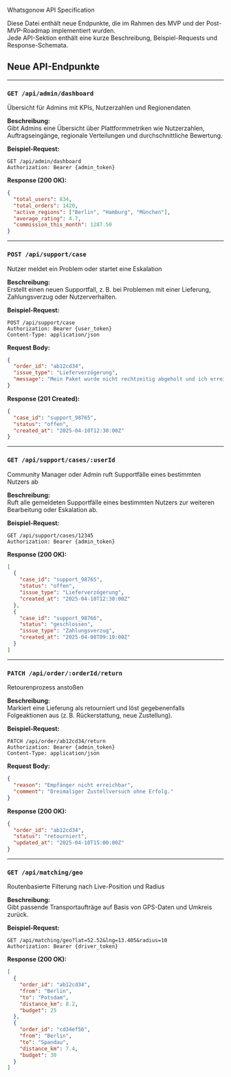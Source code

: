 
Whatsgonow API Specification

Diese Datei enthält neue Endpunkte, die im Rahmen des MVP und der Post-MVP-Roadmap implementiert wurden.  
Jede API-Sektion enthält eine kurze Beschreibung, Beispiel-Requests und Response-Schemata.

## Neue API-Endpunkte

---

### `GET /api/admin/dashboard`  
Übersicht für Admins mit KPIs, Nutzerzahlen und Regionendaten

**Beschreibung:**  
Gibt Admins eine Übersicht über Plattformmetriken wie Nutzerzahlen, Auftragseingänge, regionale Verteilungen und durchschnittliche Bewertung.

**Beispiel-Request:**
```http
GET /api/admin/dashboard
Authorization: Bearer {admin_token}
```

**Response (200 OK):**
```json
{
  "total_users": 834,
  "total_orders": 1420,
  "active_regions": ["Berlin", "Hamburg", "München"],
  "average_rating": 4.7,
  "commission_this_month": 1287.50
}
```

---

### `POST /api/support/case`  
Nutzer meldet ein Problem oder startet eine Eskalation

**Beschreibung:**  
Erstellt einen neuen Supportfall, z. B. bei Problemen mit einer Lieferung, Zahlungsverzug oder Nutzerverhalten.

**Beispiel-Request:**
```http
POST /api/support/case  
Authorization: Bearer {user_token}  
Content-Type: application/json
```

**Request Body:**
```json
{
  "order_id": "ab12cd34",
  "issue_type": "Lieferverzögerung",
  "message": "Mein Paket wurde nicht rechtzeitig abgeholt und ich erreiche den Fahrer nicht."
}
```

**Response (201 Created):**
```json
{
  "case_id": "support_98765",
  "status": "offen",
  "created_at": "2025-04-10T12:30:00Z"
}
```

---

### `GET /api/support/cases/:userId`  
Community Manager oder Admin ruft Supportfälle eines bestimmten Nutzers ab

**Beschreibung:**  
Ruft alle gemeldeten Supportfälle eines bestimmten Nutzers zur weiteren Bearbeitung oder Eskalation ab.

**Beispiel-Request:**
```http
GET /api/support/cases/12345
Authorization: Bearer {admin_token}
```

**Response (200 OK):**
```json
[
  {
    "case_id": "support_98765",
    "status": "offen",
    "issue_type": "Lieferverzögerung",
    "created_at": "2025-04-10T12:30:00Z"
  },
  {
    "case_id": "support_98766",
    "status": "geschlossen",
    "issue_type": "Zahlungsverzug",
    "created_at": "2025-04-08T09:10:00Z"
  }
]
```

---

### `PATCH /api/order/:orderId/return`  
Retourenprozess anstoßen

**Beschreibung:**  
Markiert eine Lieferung als retourniert und löst gegebenenfalls Folgeaktionen aus (z. B. Rückerstattung, neue Zustellung).

**Beispiel-Request:**
```http
PATCH /api/order/ab12cd34/return
Authorization: Bearer {admin_token}
Content-Type: application/json
```

**Request Body:**
```json
{
  "reason": "Empfänger nicht erreichbar",
  "comment": "Dreimaliger Zustellversuch ohne Erfolg."
}
```

**Response (200 OK):**
```json
{
  "order_id": "ab12cd34",
  "status": "retourniert",
  "updated_at": "2025-04-10T15:00:00Z"
}
```

---

### `GET /api/matching/geo`  
Routenbasierte Filterung nach Live-Position und Radius

**Beschreibung:**  
Gibt passende Transportaufträge auf Basis von GPS-Daten und Umkreis zurück.

**Beispiel-Request:**
```http
GET /api/matching/geo?lat=52.52&lng=13.405&radius=10
Authorization: Bearer {driver_token}
```

**Response (200 OK):**
```json
[
  {
    "order_id": "ab12cd34",
    "from": "Berlin",
    "to": "Potsdam",
    "distance_km": 8.2,
    "budget": 25
  },
  {
    "order_id": "cd34ef56",
    "from": "Berlin",
    "to": "Spandau",
    "distance_km": 7.4,
    "budget": 30
  }
]
```
